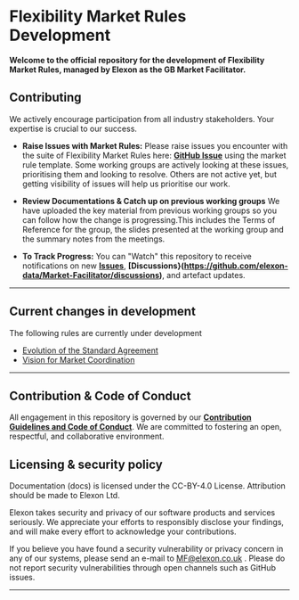 # Flexibility Market Rules Development

**Welcome to the official  repository for the development of Flexibility Market Rules, managed by Elexon as the GB Market Facilitator.**


## Contributing

We actively encourage participation from all industry stakeholders. Your expertise is crucial to our success. 

*   **Raise Issues with Market Rules:** Please raise issues you encounter with the suite of Flexibility Market Rules here: **[GitHub Issue](https://github.com/mez-FMDA/MF.github.io/issues)** using the market rule template. Some working groups are actively looking at these issues, prioritising them and looking to resolve. Others are not active yet, but getting visibility of issues will help us prioritise our work.

*   **Review Documentations & Catch up on previous working groups** We have uploaded the key material from previous working groups so you can follow how the change is progressing.This includes the Terms of Reference for the group, the slides presented at the working group and the summary notes from the meetings.

*   **To Track Progress:** You can "Watch" this repository to receive notifications on new **[Issues](https://github.com/mez-FMDA/MF.github.io/issues)**, **[Discussions}(https://github.com/elexon-data/Market-Facilitator/discussions)**, and artefact updates. 

---

## Current changes in development

The following rules are currently under development
* [Evolution of the Standard Agreement](https://github.com/mez-FMDA/Market-Facilitator-FMAR/tree/main/docs/Market_Facilitator/Flexibiliy_Market_Rules_Development/Evolution_of_the_Standard_Agreement)
* [Vision for Market Coordination](https://github.com/mez-FMDA/Market-Facilitator-FMAR/tree/main/docs/docs/Market_Facilitator/Flexibiliy_Market_Rules_Development/Vision_for_Market_Coordination)

---

## Contribution & Code of Conduct

All engagement in this repository is governed by our **[Contribution Guidelines and Code of Conduct](./CONTRIBUTING.md)**. We are committed to fostering an open, respectful, and collaborative environment.

## Licensing & security policy

Documentation (docs) is licensed under the CC-BY-4.0 License. Attribution should be made to Elexon Ltd.

Elexon takes security and privacy of our software products and services seriously. We appreciate your efforts to responsibly disclose your findings, and will make every effort to acknowledge your contributions.

If you believe you have found a security vulnerability or privacy concern in any of our systems, please send an e-mail to MF@elexon.co.uk . Please do not report security vulnerabilities through open channels such as GitHub issues.

---

